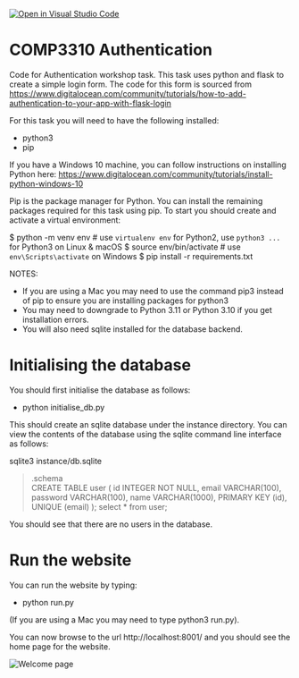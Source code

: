 [![Open in Visual Studio Code](https://classroom.github.com/assets/open-in-vscode-2e0aaae1b6195c2367325f4f02e2d04e9abb55f0b24a779b69b11b9e10269abc.svg)](https://classroom.github.com/online_ide?assignment_repo_id=19439276&assignment_repo_type=AssignmentRepo)
# COMP3310 Authentication
Code for Authentication workshop task.
This task uses python and flask to create a simple login form. The code for this form is sourced from https://www.digitalocean.com/community/tutorials/how-to-add-authentication-to-your-app-with-flask-login

For this task you will need to have the following installed:

- python3
- pip

If you have a Windows 10 machine, you can follow instructions on installing Python here: https://www.digitalocean.com/community/tutorials/install-python-windows-10 

Pip is the package manager for Python.  You can install the remaining packages required for this task using pip. 
To start you should create and activate a virtual environment:

 $ python -m venv env        # use `virtualenv env` for Python2, use `python3 ...` for Python3 on Linux & macOS
 $ source env/bin/activate   # use `env\Scripts\activate` on Windows
 $ pip install -r requirements.txt

NOTES: 
- If you are using a Mac you may need to use the command pip3 instead of pip to ensure you are installing packages for python3
- You may need to downgrade to Python 3.11 or Python 3.10 if you get installation errors.
- You will also need sqlite installed for the database backend.

# Initialising the database

You should first initialise the database as follows:
- python initialise_db.py

This should create an sqlite database under the instance directory. You can view the contents of the database using the sqlite command line interface as follows:

sqlite3 instance/db.sqlite
> .schema  
CREATE TABLE user (
	id INTEGER NOT NULL, 
	email VARCHAR(100), 
	password VARCHAR(100), 
	name VARCHAR(1000), 
	PRIMARY KEY (id), 
	UNIQUE (email)
);
> select * from user;
>

You should see that there are no users in the database. 

# Run the website

You can run the website by typing:

- python run.py

(If you are using a Mac you may need to type python3 run.py).

You can now browse to the url http://localhost:8001/ and you should see the home page for the website.

![Welcome page](WelcomePage.jpg)
